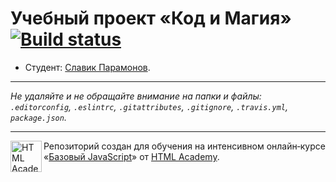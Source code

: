 # Учебный проект «Код и Магия» [![Build status][travis-image]][travis-url]

* Студент: [Славик Парамонов](https://up.htmlacademy.ru/javascript/10/user/268269).

---

_Не удаляйте и не обращайте внимание на папки и файлы:_<br>
_`.editorconfig`, `.eslintrc`, `.gitattributes`, `.gitignore`, `.travis.yml`, `package.json`._

---

<a href="https://htmlacademy.ru/intensive/javascript"><img align="left" width="50" height="50" title="HTML Academy" src="https://up.htmlacademy.ru/static/img/intensive/javascript/logo-for-github.svg"></a>

Репозиторий создан для обучения на интенсивном онлайн‑курсе «[Базовый JavaScript](https://htmlacademy.ru/intensive/javascript)» от [HTML Academy](https://htmlacademy.ru).

[travis-image]: https://travis-ci.org/htmlacademy-javascript/268269-code-and-magick.svg?branch=master
[travis-url]: https://travis-ci.org/htmlacademy-javascript/268269-code-and-magick
